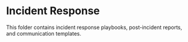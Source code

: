 # Incident Response
This folder contains incident response playbooks, post-incident reports, and communication templates.
